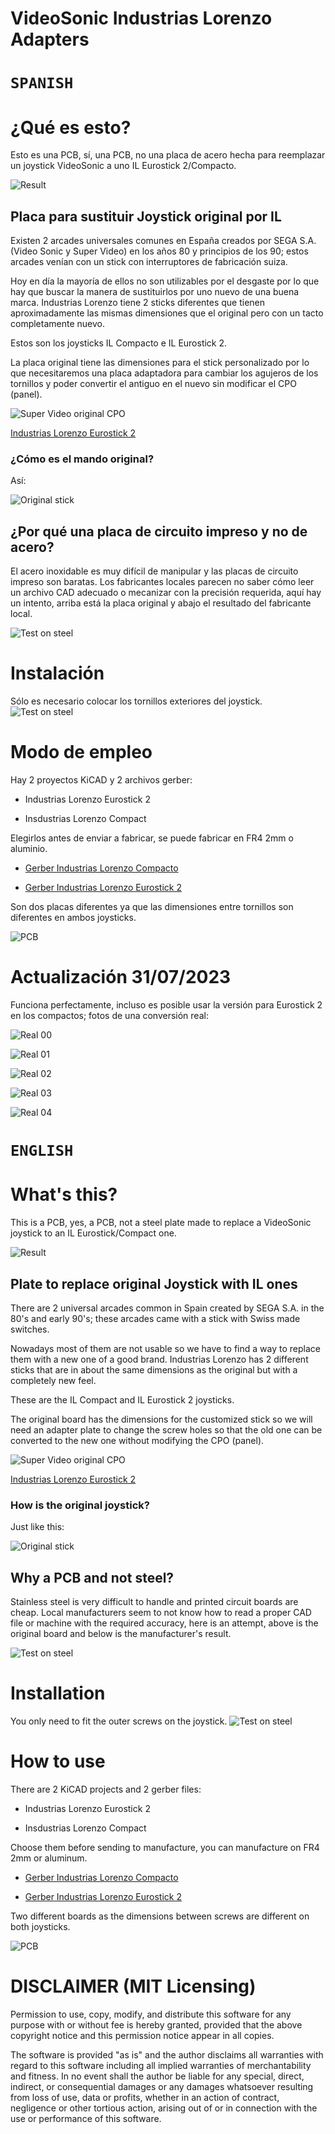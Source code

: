# VideoSonic Industrias Lorenzo Adapters


# ```SPANISH```

¿Qué es esto? 
============
Esto es una PCB, sí, una PCB, no una placa de acero hecha para reemplazar un joystick VideoSonic a uno IL Eurostick 2/Compacto.


![Result](./assets/replaced_compacto.jpg)


## Placa para sustituir Joystick original por IL

Existen 2 arcades universales comunes en España creados por SEGA S.A. (Video Sonic y Super Video) en los años 80 y principios de los 90; estos arcades venían con un stick con interruptores de fabricación suiza.

Hoy en día la mayoría de ellos no son utilizables por el desgaste por lo que hay que buscar la manera de sustituirlos por uno nuevo de una buena marca. Industrias Lorenzo tiene 2 sticks diferentes que tienen aproximadamente las mismas dimensiones que el original pero con un tacto completamente nuevo.

Estos son los joysticks IL Compacto e IL Eurostick 2.

La placa original tiene las dimensiones para el stick personalizado por lo que necesitaremos una placa adaptadora para cambiar los agujeros de los tornillos y poder convertir el antiguo en el nuevo sin modificar el CPO (panel). 

![Super Video original CPO](./assets/super_video_cpo.jpg)

[Industrias Lorenzo Eurostick 2](https://www.industrias-lorenzo.com/es/mandos/96-508-eurojoystick-pe2.html#/55-color_bola-negro/62-color_pomo-blanco)


### ¿Cómo es el mando original?

Así:

![Original stick](./assets/original_stick.jpg)



## ¿Por qué una placa de circuito impreso y no de acero?
El acero inoxidable es muy difícil de manipular y las placas de circuito impreso son baratas. Los fabricantes locales parecen no saber cómo leer un archivo CAD adecuado o mecanizar con la precisión requerida, aquí hay un intento, arriba está la placa original y abajo el resultado del fabricante local.

![Test on steel](./assets/steel_plate_good_try.jpg)


Instalación
============
Sólo es necesario colocar los tornillos exteriores del joystick.
![Test on steel](./assets/cpo_open.jpg)


Modo de empleo
============
Hay 2 proyectos KiCAD y 2 archivos gerber:

- Industrias Lorenzo Eurostick 2

- Insdustrias Lorenzo Compact

Elegirlos antes de enviar a fabricar, se puede fabricar en FR4 2mm o aluminio.

- [Gerber Industrias Lorenzo Compacto](./GERBERS/adapt_lorenzo_compacto_gerber.zip)

- [Gerber Industrias Lorenzo Eurostick 2](./GERBERS/adapt_lorenzo_eurostick2_gerber.zip)

Son dos placas diferentes ya que las dimensiones entre tornillos son diferentes en ambos joysticks.


![PCB](./assets/pcb_layout.jpg)


Actualización 31/07/2023
============

Funciona perfectamente, incluso es posible usar la versión para Eurostick 2
en los compactos; fotos de una conversión real:


![Real 00](./assets/00_real.jpg)

![Real 01](./assets/01_real.jpg)

![Real 02](./assets/02_real.jpg)

![Real 03](./assets/03_real.jpg)

![Real 04](./assets/04_real.jpg)




# ```ENGLISH```



What's this? 
============
This is a PCB, yes, a PCB, not a steel plate made to replace a VideoSonic joystick to an IL Eurostick/Compact one.


![Result](./assets/replaced_compacto.jpg)


## Plate to replace original Joystick with IL ones

There are 2 universal arcades common in Spain created by SEGA S.A. in the 80's and early 90's; these arcades came with a stick with Swiss made switches.

Nowadays most of them are not usable so we have to find a way to replace them  with a new one of a good brand. Industrias Lorenzo has 2 different sticks that are in about the same dimensions as the original but with a completely new feel.

These are the IL Compact and IL Eurostick 2 joysticks.

The original board has the dimensions for the customized stick so we will need an adapter plate to change the screw holes so that the old one can be converted to the new one without modifying the CPO (panel). 

![Super Video original CPO](./assets/super_video_cpo.jpg)


[Industrias Lorenzo Eurostick 2](https://www.industrias-lorenzo.com/es/mandos/96-508-eurojoystick-pe2.html#/55-color_bola-negro/62-color_pomo-blanco)


### How is the original joystick?

Just like this:

![Original stick](./assets/original_stick.jpg)



## Why a PCB and not steel?
Stainless steel is very difficult to handle and printed circuit boards are cheap. Local manufacturers seem to not know how to read a proper CAD file or machine with the required accuracy, here is an attempt, above is the original board and below is the manufacturer's result.

![Test on steel](./assets/steel_plate_good_try.jpg)


Installation
============
You only need to fit the outer screws on the joystick.
![Test on steel](./assets/cpo_open.jpg)


How to use
============
There are 2 KiCAD projects and 2 gerber files:

- Industrias Lorenzo Eurostick 2

- Insdustrias Lorenzo Compact

Choose them before sending to manufacture, you can manufacture on FR4 2mm or aluminum.

- [Gerber Industrias Lorenzo Compacto](./GERBERS/adapt_lorenzo_compacto_gerber.zip)

- [Gerber Industrias Lorenzo Eurostick 2](./GERBERS/adapt_lorenzo_eurostick2_gerber.zip)

Two different boards as the dimensions between screws are different on both joysticks.


![PCB](./assets/pcb_layout.jpg)



DISCLAIMER (MIT Licensing)
==========================
Permission to use, copy, modify, and distribute this software for any
purpose with or without fee is hereby granted, provided that the above
copyright notice and this permission notice appear in all copies.

The software is provided "as is" and the author disclaims all warranties
with regard to this software including all implied warranties of
merchantability and fitness. In no event shall the author be liable for
any special, direct, indirect, or consequential damages or any damages
whatsoever resulting from loss of use, data or profits, whether in an
action of contract, negligence or other tortious action, arising out of
or in connection with the use or performance of this software.